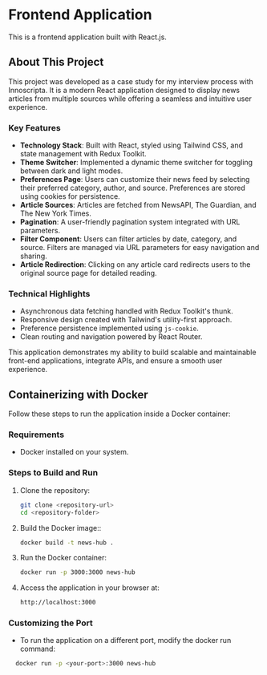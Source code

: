 # Frontend Application

This is a frontend application built with React.js.

## About This Project

This project was developed as a case study for my interview process with Innoscripta. It is a modern React application designed to display news articles from multiple sources while offering a seamless and intuitive user experience.

### **Key Features**

- **Technology Stack**: Built with React, styled using Tailwind CSS, and state management with Redux Toolkit.
- **Theme Switcher**: Implemented a dynamic theme switcher for toggling between dark and light modes.
- **Preferences Page**: Users can customize their news feed by selecting their preferred category, author, and source. Preferences are stored using cookies for persistence.
- **Article Sources**: Articles are fetched from NewsAPI, The Guardian, and The New York Times.
- **Pagination**: A user-friendly pagination system integrated with URL parameters.
- **Filter Component**: Users can filter articles by date, category, and source. Filters are managed via URL parameters for easy navigation and sharing.
- **Article Redirection**: Clicking on any article card redirects users to the original source page for detailed reading.

### **Technical Highlights**

- Asynchronous data fetching handled with Redux Toolkit's thunk.
- Responsive design created with Tailwind's utility-first approach.
- Preference persistence implemented using `js-cookie`.
- Clean routing and navigation powered by React Router.

This application demonstrates my ability to build scalable and maintainable front-end applications, integrate APIs, and ensure a smooth user experience.

## Containerizing with Docker

Follow these steps to run the application inside a Docker container:

### **Requirements**

- Docker installed on your system.

### **Steps to Build and Run**

1. Clone the repository:

   ```bash
   git clone <repository-url>
   cd <repository-folder>

   ```

2. Build the Docker image::

   ```bash
   docker build -t news-hub .
   ```

3. Run the Docker container:

   ```bash
   docker run -p 3000:3000 news-hub
   ```

4. Access the application in your browser at:

   ```bash
   http://localhost:3000
   ```

### Customizing the Port

- To run the application on a different port, modify the docker run command:

```bash
  docker run -p <your-port>:3000 news-hub
```
